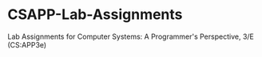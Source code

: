 # CSAPP-Lab-Assignments
Lab Assignments for Computer Systems: A Programmer's Perspective, 3/E (CS:APP3e)
